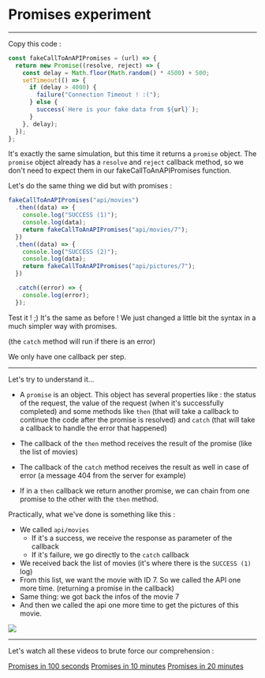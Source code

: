 # Promises experiment

---

Copy this code :

```js
const fakeCallToAnAPIPromises = (url) => {
  return new Promise((resolve, reject) => {
    const delay = Math.floor(Math.random() * 4500) + 500;
    setTimeout(() => {
      if (delay > 4000) {
        failure("Connection Timeout ! :(");
      } else {
        success(`Here is your fake data from ${url}`);
      }
    }, delay);
  });
};
```

It's exactly the same simulation, but this time it returns a `promise` object. The `promise` object already has a `resolve` and `reject` callback method, so we don't need to expect them in our fakeCallToAnAPIPromises function.

Let's do the same thing we did but with promises :

```js
fakeCallToAnAPIPromises("api/movies")
  .then((data) => {
    console.log("SUCCESS (1)");
    console.log(data);
    return fakeCallToAnAPIPromises("api/movies/7");
  })
  .then((data) => {
    console.log("SUCCESS (2)");
    console.log(data);
    return fakeCallToAnAPIPromises("api/pictures/7");
  })

  .catch((error) => {
    console.log(error);
  });
```

Test it ! ;)
It's the same as before ! We just changed a little bit the syntax in a much simpler way with promises.

(the `catch` method will run if there is an error)

We only have one callback per step.

---

Let's try to understand it...

- A `promise` is an object. This object has several properties like : the status of the request, the value of the request (when it's successfully completed) and some methods like `then` (that will take a callback to continue the code after the promise is resolved) and `catch` (that will take a callback to handle the error that happened)

- The callback of the `then` method receives the result of the promise (like the list of movies)
- The callback of the `catch` method receives the result as well in case of error (a message 404 from the server for example)
- If in a `then` callback we return another promise, we can chain from one promise to the other with the `then` method.

Practically, what we've done is something like this :

- We called `api/movies`
  - If it's a success, we receive the response as parameter of the callback
  - If it's failure, we go directly to the `catch` callback
- We received back the list of movies (it's where there is the `SUCCESS (1)` log)
- From this list, we want the movie with ID 7. So we called the API one more time. (returning a promise in the callback)
- Same thing: we got back the infos of the movie 7
- And then we called the api one more time to get the pictures of this movie.

![](https://media.giphy.com/media/7E8UUn3jg36aDEWdBO/giphy-downsized.gif)

---

Let's watch all these videos to brute force our comprehension :

[Promises in 100 seconds](https://youtu.be/RvYYCGs45L4?si=5mvdhugPlmHHoJod)
[Promises in 10 minutes](https://youtu.be/DHvZLI7Db8E?si=52Y0AqYb_MUTCPUn)
[Promises in 20 minutes](https://youtu.be/novBIqZh4Bk?si=mBhSP9339trvjrsS)

